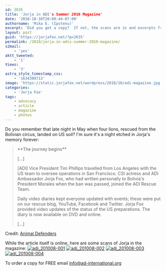```yaml
---
id: 2635
title: 'Jorja in ADI's Summer 2010 Magazine'
date: '2010-10-10T20:00:44-07:00'
authorname: 'Mika E. (Ipstenu)'
excerpt: 'Did you get a copy?  If not, the scans are in and excerpts from the article typed up.'
layout: post
guid: 'https://jorjafox.net/?p=2635'
permalink: /2010/jorja-in-adis-summer-2010-magazine/
s2mail:
    - 'yes'
aktt_tweeted:
    - '1'
Views:
    - '3'
astra_style_timestamp_css:
    - '1634389713'
image: 'https://static.jorjafox.net/wordpress/2010/10/adi-magazine.jpg'
categories:
    - 'Jorja Fox'
tags:
    - advocacy
    - article
    - magazine
    - photos
---
```


Do you remember that late night in May when four lions, rescued from the Bolivian circus, landed on US soil?  I'm sure it's a night etched in Jorja's memory forever:

<blockquote>**The journey begins**

[...]

[ADI] Vice President Tim Phillips travelled from Los Angeles with the US team to oversee operations in San Francisco.  CSI actress and ADI Ambassador Jorja Fox, who had written personally to Bolivia's President Morales when the ban was passed, joined the ADI Rescue Team.

Daily video diaries kept everyone updated with events; these were put on our rescue blog, YouTube, Facebook and Twitter.  Jorja Fox provided video updates of the status of the US preparations.  The diary is now available on DVD and online.

[...]
</blockquote>

Credit: <a href="http://www.ad-international.org/publications/go.php?id=1965&si=98">Animal Defenders</a>

While the article itself is online, here are some scans of Jorja in the magazine:
<a href="https://jorjafox.net/gallery/media/print/2010-08-adi/adi_201008-001.jpg"><img class="ZenphotoPress_thumb " alt="adi_201008-001" title="adi_201008-001" src="https://jorjafox.net/gallery/cache/media/print/2010-08-adi/adi_201008-001_200_cw200_ch200_thumb.jpg"  /></a> <a href="https://jorjafox.net/gallery/media/print/2010-08-adi/adi_201008-002.jpg"><img class="ZenphotoPress_thumb " alt="adi_201008-002" title="adi_201008-002" src="https://jorjafox.net/gallery/cache/media/print/2010-08-adi/adi_201008-002_200_cw200_ch200_thumb.jpg"  /></a> <a href="https://jorjafox.net/gallery/media/print/2010-08-adi/adi_201008-003.jpg"><img class="ZenphotoPress_thumb " alt="adi_201008-003" title="adi_201008-003" src="https://jorjafox.net/gallery/cache/media/print/2010-08-adi/adi_201008-003_200_cw200_ch200_thumb.jpg"  /></a> <a href="https://jorjafox.net/gallery/media/print/2010-08-adi/adi_201008-004.jpg"><img class="ZenphotoPress_thumb " alt="adi_201008-004" title="adi_201008-004" src="https://jorjafox.net/gallery/cache/media/print/2010-08-adi/adi_201008-004_200_cw200_ch200_thumb.jpg"  /></a>

To order a copy for FREE email info@ad-international.org
